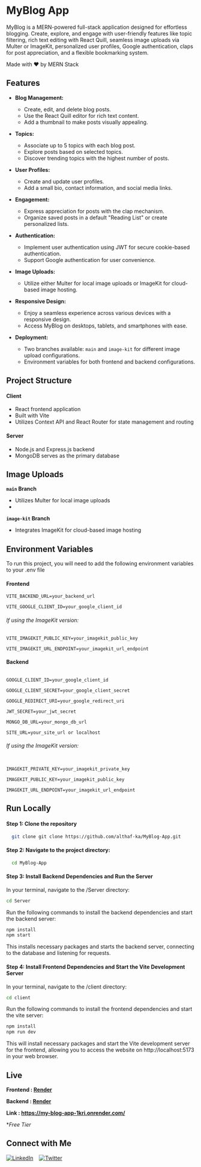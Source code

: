 # MyBlog App

MyBlog is a MERN-powered full-stack application designed for effortless blogging. Create, explore, and engage with user-friendly features like topic filtering, rich text editing with React Quill, seamless image uploads via Multer or ImageKit, personalized user profiles, Google authentication, claps for post appreciation, and a flexible bookmarking system.

Made with ❤️ by MERN Stack

## Features

- **Blog Management:**
  - Create, edit, and delete blog posts.
  - Use the React Quill editor for rich text content.
  - Add a thumbnail to make posts visually appealing.

- **Topics:**
  - Associate up to 5 topics with each blog post.
  - Explore posts based on selected topics.
  - Discover trending topics with the highest number of posts.

- **User Profiles:**
  - Create and update user profiles.
  - Add a small bio, contact information, and social media links.

- **Engagement:**
  - Express appreciation for posts with the clap mechanism.
  - Organize saved posts in a default "Reading List" or create personalized lists.


- **Authentication:**
  - Implement user authentication using JWT for secure cookie-based authentication.
  - Support Google authentication for user convenience.

- **Image Uploads:**
  - Utilize either Multer for local image uploads or ImageKit for cloud-based image hosting.

- **Responsive Design:**
  - Enjoy a seamless experience across various devices with a responsive design.
  - Access MyBlog on desktops, tablets, and smartphones with ease.

- **Deployment:**
  - Two branches available: `main` and `image-kit` for different image upload configurations.
  - Environment variables for both frontend and backend configurations.



## Project Structure

#### Client
- React frontend application
- Built with Vite
- Utilizes Context API and React Router for state management and routing

#### Server
- Node.js and Express.js backend
- MongoDB serves as the primary database

## Image Uploads
**`main` Branch**
- Utilizes Multer for local image uploads
- 

**`image-kit` Branch**
- Integrates ImageKit for cloud-based image hosting


  

## Environment Variables

 

To run this project, you will need to add the following environment variables to your .env file


#### **Frontend**

 

```
VITE_BACKEND_URL=your_backend_url

VITE_GOOGLE_CLIENT_ID=your_google_client_id

```



######  If using the ImageKit version:


```
VITE_IMAGEKIT_PUBLIC_KEY=your_imagekit_public_key

VITE_IMAGEKIT_URL_ENDPOINT=your_imagekit_url_endpoint

```

  
  

#### **Backend**

  
  

```

GOOGLE_CLIENT_ID=your_google_client_id

GOOGLE_CLIENT_SECRET=your_google_client_secret

GOOGLE_REDIRECT_URI=your_google_redirect_uri

JWT_SECRET=your_jwt_secret

MONGO_DB_URL=your_mongo_db_url

SITE_URL=your_site_url or localhost

```

  

######  If using the ImageKit version:

  

```

IMAGEKIT_PRIVATE_KEY=your_imagekit_private_key

IMAGEKIT_PUBLIC_KEY=your_imagekit_public_key

IMAGEKIT_URL_ENDPOINT=your_imagekit_url_endpoint

```





## Run Locally

#### Step 1: Clone the repository

```bash
  git clone git clone https://github.com/althaf-ka/MyBlog-App.git
```

#### Step 2: Navigate to the project directory:


```bash
  cd MyBlog-App
```

#### Step 3: Install Backend Dependencies and Run the Server

In your terminal, navigate to the /Server directory:

```bash
cd Server
```

Run the following commands to install the backend dependencies and start the backend server:

```bash
npm install
npm start
```

This installs necessary packages and starts the backend server, connecting to the database and listening for requests.

#### Step 4: Install Frontend Dependencies and Start the Vite Development Server

In your terminal, navigate to the /client directory:

```bash
cd client
```

Run the following commands to install the frontend dependencies and start the vite server:

```bash
npm install
npm run dev
```

This will install necessary packages and start the Vite development server for the frontend, allowing you to access the website on http://localhost:5173 in your web browser.



## Live

**Frontend :  [Render](https://render.com/ "Render")**

**Backend  :  [Render](https://render.com/ "Render")**


**Link :  https://my-blog-app-1kri.onrender.com/**

**Free Tier*

## Connect with Me

[![LinkedIn](https://img.shields.io/badge/LinkedIn-0077B5?style=for-the-badge&logo=linkedin&logoColor=white)](https://www.linkedin.com/in/althaf-k-a-073222270)
&nbsp;&nbsp;
[![Twitter](https://img.shields.io/badge/Twitter-1DA1F2?style=for-the-badge&logo=twitter&logoColor=white)](https://twitter.com/the_althaf)














